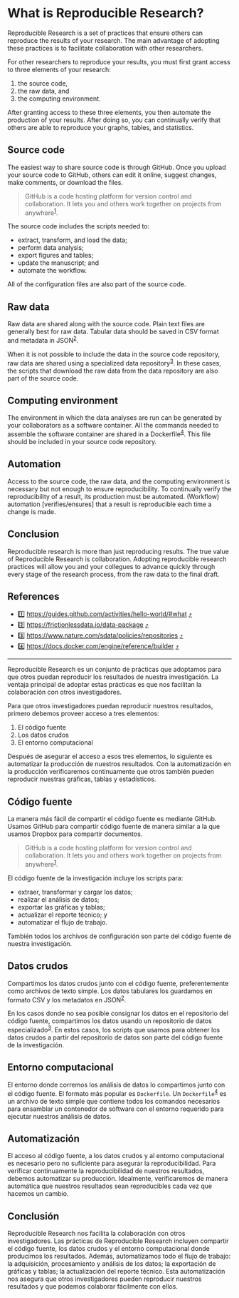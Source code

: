 # What is Reproducible Research?

Reproducible Research is a set of practices that ensure others can reproduce the results of your
research. The main advantage of adopting these practices is to facilitate collaboration with other
researchers.

For other researchers to reproduce your results, you must first grant access to three elements of
your research:

1. the source code,
2. the raw data, and
3. the computing environment.

After granting access to these three elements, you then automate the production of your results.
After doing so, you can continually verify that others are able to reproduce your graphs, tables,
and statistics.

## Source code

The easiest way to share source code is through GitHub. Once you upload your source code to GitHub,
others can edit it online, suggest changes, make comments, or download the files.

> GitHub is a code hosting platform for version control and collaboration. It lets you and others
> work together on projects from anywhere<sup id = "1">[1](#github)</sup>.

The source code includes the scripts needed to:

- extract, transform, and load the data;
- perform data analysis;
- export figures and tables;
- update the manuscript; and
- automate the workflow.

All of the configuration files are also part of the source code.

## Raw data

Raw data are shared along with the source code. Plain text files are generally best for raw data.
Tabular data should be saved in CSV format and metadata in JSON<sup id = "2">[2](#datapackage)</sup>.

When it is not possible to include the data in the source code repository, raw data are shared using
a specialized data repository<sup id = "3">[3](#data-repos)</sup>. In these cases, the scripts that
download the raw data from the data repository are also part of the source code.

## Computing environment

The environment in which the data analyses are run can be generated by your collaborators as a
software container. All the commands needed to assemble the software container are shared in a
Dockerfile<sup id ="4">[4](#dockerfile)</sup>. This file should be included in your source code
repository.

## Automation

Access to the source code, the raw data, and the computing environment is necessary but not enough
to ensure reproducibility. To continually verify the reproducibility of a result, its production
must be automated. (Workflow) automation [verifies/ensures] that a result is reproducible each time
a change is made.

## Conclusion

Reproducible research is more than just reproducing results. The true value of Reproducible Research
is collaboration. Adopting reproducible research practices will allow you and your collegues to
advance quickly through every stage of the research process, from the raw data to the final draft. 

## References

- <a name="github">1️⃣</a> https://guides.github.com/activities/hello-world/#what [⤴️](#1)
- <a name="datapackage">2️⃣</a> https://frictionlessdata.io/data-package [⤴️](#2)
- <a name="data-repos">3️⃣</a> https://www.nature.com/sdata/policies/repositories [⤴️](#3)
- <a name="dockerfile">4️⃣</a> https://docs.docker.com/engine/reference/builder [⤴️](#4)

---

Reproducible Research es un conjunto de prácticas que adoptamos para que otros puedan reproducir los
resultados de nuestra investigación. La ventaja principal de adoptar estas prácticas es que nos
facilitan la colaboración con otros investigadores.

Para que otros investigadores puedan reproducir nuestros resultados, primero debemos proveer acceso
a tres elementos:

1. El código fuente
1. Los datos crudos
1. El entorno computacional

Después de asegurar el acceso a esos tres elementos, lo siguiente es automatizar la producción de
nuestros resultados. Con la automatización en la producción verificaremos continuamente que otros
también pueden reproducir nuestras gráficas, tablas y estadísticos.

## Código fuente

La manera más fácil de compartir el código fuente es mediante GitHub. Usamos GitHub para compartir
código fuente de manera similar a la que usamos Dropbox para compartir documentos.

> GitHub is a code hosting platform for version control and collaboration. It lets you and others
> work together on projects from anywhere<sup id="1">[1](#github)</sup>.

El código fuente de la investigación incluye los scripts para:

- extraer, transformar y cargar los datos;
- realizar el análisis de datos;
- exportar las gráficas y tablas;
- actualizar el reporte técnico; y
- automatizar el flujo de trabajo.

También todos los archivos de configuración son parte del código fuente de nuestra investigación.

## Datos crudos

Compartimos los datos crudos junto con el código fuente, preferentemente como archivos de texto
simple. Los datos tabulares los guardamos en formato CSV y los metadatos en JSON<sup id="2">[2](#datapackage)</sup>.

En los casos donde no sea posible consignar los datos en el repositorio del código fuente,
compartimos los datos usando un repositorio de datos especializado<sup id="3">[3](#datos)</sup>. En
estos casos, los scripts que usamos para obtener los datos crudos a partir del repositorio de datos
son parte del código fuente de la investigación.

## Entorno computacional

El entorno donde corremos los análisis de datos lo compartimos junto con el código fuente. El
formato más popular es `Dockerfile`. Un `Dockerfile`<sup id="4">[4](#dockerfile)</sup> es un archivo
de texto simple que contiene todos los comandos necesarios para ensamblar un contenedor de software
con el entorno requerido para ejecutar nuestros análisis de datos.

## Automatización

El acceso al código fuente, a los datos crudos y al entorno computacional es necesario pero no
suficiente para asegurar la reproducibilidad. Para verificar continuamente la reproducibilidad de
nuestros resultados, debemos automatizar su producción. Idealmente, verificaremos de manera
automática que nuestros resultados sean reproducibles cada vez que hacemos un cambio.

## Conclusión

Reproducible Research nos facilita la colaboración con otros investigadores. Las prácticas de
Reproducible Research incluyen compartir el código fuente, los datos crudos y el entorno
computacional donde producimos los resultados. Además, automatizamos todo el flujo de trabajo: la
adquisición, procesamiento y análisis de los datos; la exportación de gráficas y tablas; la
actualización del reporte técnico. Esta automatización nos asegura que otros investigadores pueden
reproducir nuestros resultados y que podemos colaborar fácilmente con ellos.
